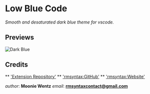 # Low Blue Code

*Smooth and desaturated dark blue theme for vscode.*

## Previews

![Dark Blue](https:://github.com/ROMANSYNTAX32/low-blue-code/preview/dark-blue.png)

## Credits

** ['Extension Repository'](https://github.com/ROMANSYNTAX32/low-blue-code)
** ['rmsyntax:GitHub'](https://github.com/ROMANSYNTAX32)
** ['rmsyntax:Website'](https://rmsyntax.com)

*author*: **Moonie Wentz**
*email*: **rmsyntaxcontact@gmail.com**